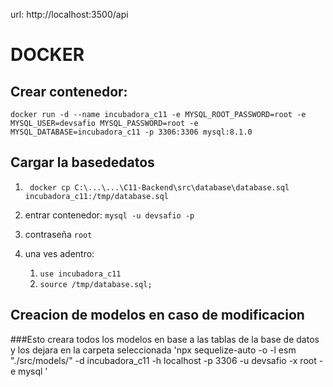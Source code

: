 url: http://localhost:3500/api

# DOCKER

## Crear contenedor:

`docker run -d --name incubadora_c11 -e MYSQL_ROOT_PASSWORD=root -e MYSQL_USER=devsafio MYSQL_PASSWORD=root -e MYSQL_DATABASE=incubadora_c11 -p 3306:3306 mysql:8.1.0`

## Cargar la basededatos

1. ` docker cp C:\...\...\C11-Backend\src\database\database.sql incubadora_c11:/tmp/database.sql`

2. entrar contenedor: `mysql -u devsafio -p`
3. contraseña `root`
4. una ves adentro:
   1. `use incubadora_c11`
   2. `source /tmp/database.sql;`

## Creacion de modelos en caso de modificacion

###Esto creara todos los modelos en base a las tablas de la base de datos y los dejara en la carpeta seleccionada
'npx sequelize-auto -o -l esm "./src/models/" -d incubadora_c11 -h localhost -p 3306 -u devsafio -x root -e mysql '
